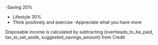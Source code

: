 -Saving 20%
- Lifestyle 30%
- Think positively and exercise
-Appreciate what you have more

Disposable income is calculated by subtracting (overheads_to_be_paid, tax_to_set_aside, suggested_savings_amount) from Credit